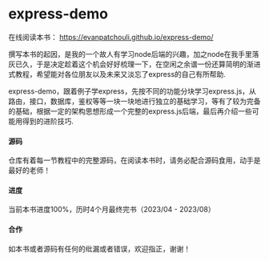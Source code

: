 # express-demo

在线阅读本书： <https://evanpatchouli.github.io/express-demo/>

撰写本书的起因，是我的一个故人有学习node后端的兴趣，加之node在我手里落灰已久，于是决定趁着这个机会好好梳理一下，在空闲之余谱一份还算简明的渐进式教程，希望能对各位朋友以及未来又淡忘了express的自己有所帮助.

express-demo，跟着例子学express，先按不同的功能分块学习express.js，从路由，接口，数据库，鉴权等等一块一块地进行独立的基础学习，等有了较为完备的基础，根据一定的架构思想形成一个完整的express.js后端，最后再介绍一些可能用得到的进阶技巧.

#### 源码

仓库有着每一节教程中的完整源码，在阅读本书时，请务必配合源码食用，动手是最好的老师！

#### 进度

当前本书进度100%，历时4个月最终完书（2023/04 - 2023/08）

#### 合作

如本书或者源码有任何的纰漏或者错误，欢迎指正，谢谢！
